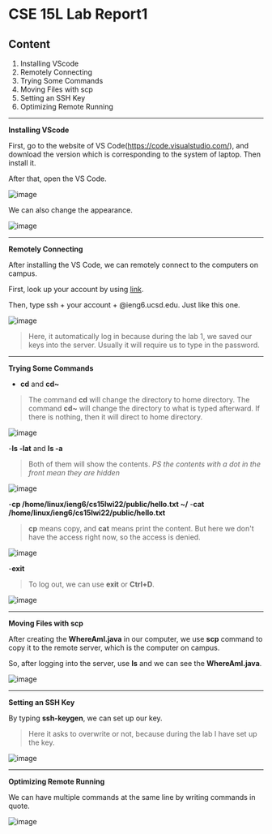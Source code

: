 # CSE 15L Lab Report1
## Content
1. Installing VScode
2. Remotely Connecting
3. Trying Some Commands
4. Moving Files with scp
5. Setting an SSH Key
6. Optimizing Remote Running

---

**Installing VScode**

First, go to the website of VS Code(https://code.visualstudio.com/), and download the version which is corresponding to the system of laptop. Then install it.

After that, open the VS Code.


![image](images/Picture1.png)


We can also change the appearance.

![image](images/Picture2.png)


---

**Remotely Connecting**

After installing the VS Code, we can remotely connect to the computers on campus.

First, look up your account by using [link](https://sdacs.ucsd.edu/~icc/index.php).

Then, type ssh + your account + @ieng6.ucsd.edu. Just like this one.

![image](images/Picture3.png)

>Here, it automatically log in because during the lab 1, we saved our keys into the server. Usually it will require us to type in the password.


---

**Trying Some Commands**

- **cd** and **cd~**
>The command **cd** will change the directory to home directory. The command **cd~** will change the directory to what is typed afterward. If there is nothing, then it will direct to home directory.

![image](images/Picture4.png)

-**ls -lat** and **ls -a**
>Both of them will show the contents. *PS the contents with a dot in the front mean they are hidden*

![image](images/Picture5.png)

-**cp /home/linux/ieng6/cs15lwi22/public/hello.txt ~/**
-**cat /home/linux/ieng6/cs15lwi22/public/hello.txt**
>**cp** means copy, and **cat** means print the content. But here we don't have the access right now, so the access is denied.

![image](images/Picture6.png)

-**exit**
>To log out, we can use **exit** or **Ctrl+D**.

![image](images/Picture7.png)

---

**Moving Files with scp**

After creating the **WhereAmI.java** in our computer, we use **scp** command to copy it to the remote server, which is the computer on campus.

So, after logging into the server, use **ls** and we can see the **WhereAmI.java**.

![image](images/Picture8.png)

---

**Setting an SSH Key**

By typing **ssh-keygen**, we can set up our key.

>Here it asks to overwrite or not, because during the lab I have set up the key.

![image](images/Picture9.png)

---

**Optimizing Remote Running**

We can have multiple commands at the same line by writing commands in quote.

![image](images/Picture10.png)
